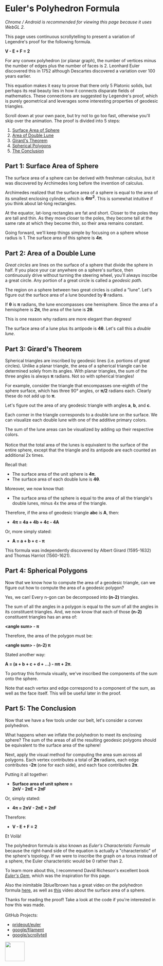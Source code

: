 # Euler's Polyhedron Formula

*Chrome / Android is recommended for viewing this page because it uses WebGL 2.*

<div class="intro">

This page uses continuous scrollytelling to present a variation of Legendre's proof for the following formula.

**V - E + F = 2**

For any convex polyhedron (or planar graph), the number of vertices minus the number of edges plus the number of faces
is 2. Leonhard Euler discovered this in 1752 although Descartes discovered a variation over 100 years earlier.

This equation makes it easy to prove that there only 5 Platonic solids, but perhaps its real beauty lies in how it
connects disparate fields of mathematics. These connections are suggested by Legendre's proof, which is purely
geometrical and leverages some interesting properties of geodesic triangles.

Scroll down at your own pace, but try not to go too fast, otherwise you'll skip over the animation. The proof is divided
into 5 steps:

1. [Surface Area of Sphere](#h0)
1. [Area of Double Lune](#h1)
1. [Girard's Theorem](#h2)
1. [Spherical Polygons](#h3)
1. [The Conclusion](#h4)

</div>

<div class="chart constrain">
    <div>
        <canvas id="canvas3d"></canvas>
        <canvas id="canvas2d"></canvas>
    </div>
</div>

## Part 1: Surface Area of Sphere

The surface area of a sphere can be derived with freshman calculus, but it was discovered by Archimedes long before the
invention of calculus.

Archimedes realized that the surface area of a sphere is equal to the area of its smallest enclosing cylinder, which is
**4πr<sup>2</sup>**. This is somewhat intuitive if you think about lat-long rectangles.

At the equator, lat-long rectangles are fat and short. Closer to the poles they are tall and thin. As they move closer
to the poles, they become tall at the same rate at which they become thin, so their area remains constant.

Going forward, we'll keep things simple by focusing on a sphere whose radius is 1. The surface area of this sphere is
**4π**.

## Part 2: Area of a Double Lune

*Great circles* are lines on the surface of a sphere that divide the sphere in half. If you place your car anywhere on a
sphere's surface, then continuously drive without turning the steering wheel, you'll always inscribe a great circle. Any
portion of a great circle is called a *geodesic path*.

The region on a sphere between two great circles is called a "lune". Let's figure out the surface area of a lune bounded
by **θ** radians.

If **θ** is **π** radians, the lune encompasses one hemisphere. Since the area of a hemisphere is **2π**, the area of
the lune is **2θ**.

This is one reason why radians are more elegant than degrees!

The surface area of a lune plus its antipode is **4θ**. Let's call this a *double lune*.

## Part 3: Girard's Theorem

Spherical triangles are inscribed by geodesic lines (i.e. portions of great circles). Unlike a planar triangle, the area
of a spherical triangle can be determined solely from its angles. With planar triangles, the sum of the three angles is
always **π** radians. Not so with spherical triangles!

For example, consider the triangle that encompasses one-eighth of the sphere surface, which has three 90° angles, or
**π/2** radians each. Clearly these do not add up to **π**.

Let's figure out the area of any geodesic triangle with angles **a**, **b**, and **c**.

Each corner in the triangle corresponds to a double lune on the surface. We can visualize each double lune with one of
the additive primary colors.

The sum of the lune areas can be visualized by adding up their respective colors.
<br><br>
Notice that the total area of the lunes is equivalent to the surface of the entire sphere, except that the triangle and
its antipode are each counted an additional 2x times.

<segment class="small">

Recall that:
- The surface area of the unit sphere is **4π**.
- The surface area of each double lune is **4θ**.

Moreover, we now know that:
- The surface area of the sphere is equal to the area of all the triangle's double lunes, minus 4x the area of the
  triangle.

Therefore, if the area of geodesic triangle **abc** is **A**, then:
- **4π = 4a + 4b + 4c - 4A**

Or, more simply stated:
- **A = a + b + c - π**

This formula was independently discovered by Albert Girard (1595-1632) and Thomas Harriot (1560-1621).

</segment>

## Part 4: Spherical Polygons

Now that we know how to compute the area of a geodesic triangle, can we figure out how to compute
the area of a geodesic polygon?

Yes, we can! Every n-gon can be decomposed into **(n-2)** triangles.

<segment>

The sum of all the angles in a polygon is equal to the sum of all the angles in its constituent triangles. And,
we now know that each of those **(n-2)** constituent triangles has an area of:

**&lt;angle sum&gt; - π**

Therefore, the area of the polygon must be:

**&lt;angle sum&gt; - (n-2) π**

</segment>

<segment>

Stated another way:

**A = (a + b + c + d + ...) - nπ + 2π**.

To portray this formula visually, we've inscribed the components of the sum onto the sphere.

Note that each vertex and edge correspond to a component of the sum, as well as the face itself. This will be useful
later in the proof.

</segment>

## Part 5: The Conclusion

Now that we have a few tools under our belt, let's consider a convex polyhedron.

What happens when we inflate the polyhedron to meet its enclosing sphere? The sum of the areas of all the resulting
geodesic polygons should be equivalent to the surface area of the sphere!

Next, apply the visual method for computing the area sum across all polygons. Each vertex contributes a total of
**2π** radians, each edge contributes **-2π** (one for each side), and each face contributes **2π**.

<segment>

Putting it all together:
- **Surface area of unit sphere = <br>2πV - 2πE + 2πF**

Or, simply stated:
- **4π = 2πV - 2πE + 2πF**

Therefore:
- **V - E + F = 2**

Et Voilà!

</segment>

<segment class="small">

The polyhedron formula is also known as *Euler's Characteristic Formula* because the right-hand side of the equation is
actually a "characteristic" of the sphere's topology. If we were to inscribe the graph on a torus instead of a sphere,
the Euler characteristic would be 0 rather than 2.

To learn more about this, I recommend David Richeson's excellent book [*Euler's Gem*][1], which was the inspiration for
this page.

Also the inimitable 3blue1brown has a great video on the polyhedron formula [here][2], as well as [this][3] video about
the surface area of a sphere.

</segment>

<segment>

Thanks for reading the proof! Take a look at the code if you're interested in how this was made.
<br>
<br>
GitHub Projects:
 - <a href="https://github.com/prideout/euler">prideout/euler</a>
 - <a href="https://github.com/google/filament">google/filament</a>
 - <a href="https://github.com/google/scrollytell">google/scrollytell</a>

<a href="https://prideout.net">
<img src="https://prideout.net/assets/PublishedLogo.svg" style="height:64px">
</a>

</segment>

[1]: https://www.amazon.com/Eulers-Gem-Polyhedron-Formula-Topology/dp/0691154570
[2]: https://www.youtube.com/watch?v=-9OUyo8NFZg
[3]: https://www.youtube.com/watch?v=GNcFjFmqEc8
